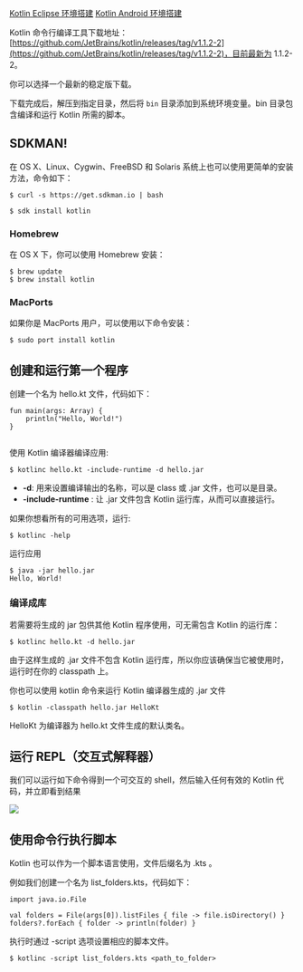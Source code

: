 [Kotlin Eclipse 环境搭建](https://www.runoob.com/kotlin/kotlin-eclipse-setup.html "Kotlin Eclipse 环境搭建") [Kotlin Android 环境搭建](https://www.runoob.com/kotlin/otlin-android-setup.html "Kotlin Android 环境搭建")

Kotlin 命令行编译工具下载地址：[https://github.com/JetBrains/kotlin/releases/tag/v1.1.2-2](https://github.com/JetBrains/kotlin/releases/tag/v1.1.2-2)，目前最新为 1.1.2-2。

你可以选择一个最新的稳定版下载。

下载完成后，解压到指定目录，然后将 `bin` 目录添加到系统环境变量。bin 目录包含编译和运行 Kotlin 所需的脚本。

SDKMAN!
-------

在 OS X、Linux、Cygwin、FreeBSD 和 Solaris 系统上也可以使用更简单的安装方法，命令如下：

```
$ curl -s https://get.sdkman.io | bash

$ sdk install kotlin

```

### Homebrew

在 OS X 下，你可以使用 Homebrew 安装：

```
$ brew update
$ brew install kotlin

```

### MacPorts

如果你是 MacPorts 用户，可以使用以下命令安装：

```
$ sudo port install kotlin

```

创建和运行第一个程序
----------

创建一个名为 hello.kt 文件，代码如下：

```
fun main(args: Array) {
    println("Hello, World!")
}


```

使用 Kotlin 编译器编译应用:

```
$ kotlinc hello.kt -include-runtime -d hello.jar

```

*   **-d**: 用来设置编译输出的名称，可以是 class 或 .jar 文件，也可以是目录。
*   **-include-runtime** : 让 .jar 文件包含 Kotlin 运行库，从而可以直接运行。

如果你想看所有的可用选项，运行:

```
$ kotlinc -help

```

运行应用

```
$ java -jar hello.jar
Hello, World!

```

### 编译成库

若需要将生成的 jar 包供其他 Kotlin 程序使用，可无需包含 Kotlin 的运行库：

```
$ kotlinc hello.kt -d hello.jar

```

由于这样生成的 .jar 文件不包含 Kotlin 运行库，所以你应该确保当它被使用时，运行时在你的 classpath 上。

你也可以使用 kotlin 命令来运行 Kotlin 编译器生成的 .jar 文件

```
$ kotlin -classpath hello.jar HelloKt

```

HelloKt 为编译器为 hello.kt 文件生成的默认类名。

运行 REPL（交互式解释器）
---------------

我们可以运行如下命令得到一个可交互的 shell，然后输入任何有效的 Kotlin 代码，并立即看到结果

![](http://www.runoob.com/wp-content/uploads/2017/05/1495788947-5293-kotlin-shell.png)

使用命令行执行脚本
---------

Kotlin 也可以作为一个脚本语言使用，文件后缀名为 .kts 。

例如我们创建一个名为 list_folders.kts，代码如下：

```
import java.io.File

val folders = File(args[0]).listFiles { file -> file.isDirectory() }
folders?.forEach { folder -> println(folder) }

```

执行时通过 -script 选项设置相应的脚本文件。

```
$ kotlinc -script list_folders.kts <path_to_folder>

```
